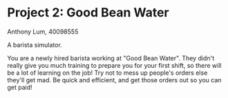 # Project 2: Good Bean Water
Anthony Lum, 40098555

A barista simulator.

You are a newly hired barista working at "Good Bean Water". They didn't really give you much training to prepare you for your first shift, so there will be a lot of learning on the job!
Try not to mess up people's orders else they'll get mad. Be quick and efficient, and get those orders out so you can get paid!
